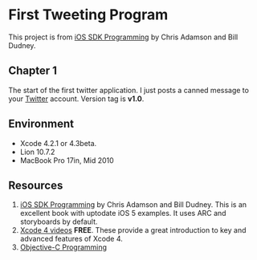 # First Tweeting Program #

This project is from 
[iOS SDK Programming](http://pragprog.com/book/adios/ios-sdk-development) by Chris Adamson and Bill Dudney.

## Chapter 1 ##

The start of the first twitter application. I just posts a canned message 
to your [Twitter](http://twitter.com/) account. Version tag is **v1.0**.

## Environment ##

* Xcode 4.2.1 or 4.3beta. 
* Lion 10.7.2
* MacBook Pro 17in, Mid 2010

## Resources ##

1. [iOS SDK Programming](http://pragprog.com/book/adios/ios-sdk-development) by Chris Adamson and Bill Dudney.
    This is an excellent book with uptodate iOS 5 examples.  It uses ARC and storyboards by default.
2.  [Xcode 4 videos](http://pragmaticstudio.com/screencast-tags/xcode4) **FREE**. These
    provide a great introduction to key and advanced features of Xcode 4. 
3.  [Objective-C Programming](http://pragprog.com/screencasts/v-bdobjc/coding-in-objective-c-2-0)

